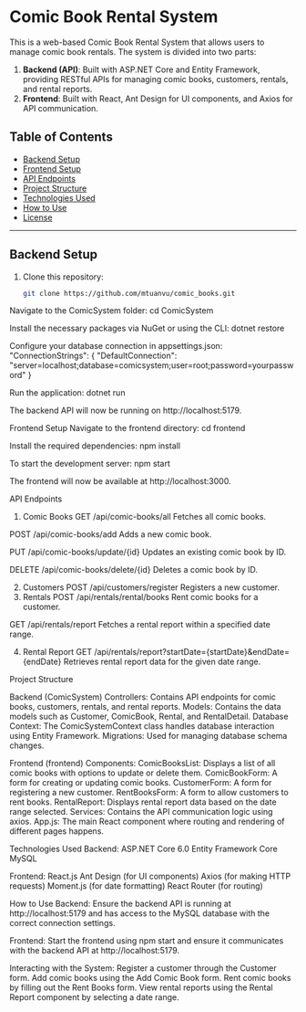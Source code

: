 # Comic Book Rental System

This is a web-based Comic Book Rental System that allows users to manage comic book rentals. The system is divided into two parts:

1. **Backend (API)**: Built with ASP.NET Core and Entity Framework, providing RESTful APIs for managing comic books, customers, rentals, and rental reports.
2. **Frontend**: Built with React, Ant Design for UI components, and Axios for API communication.

## Table of Contents
- [Backend Setup](#backend-setup)
- [Frontend Setup](#frontend-setup)
- [API Endpoints](#api-endpoints)
- [Project Structure](#project-structure)
- [Technologies Used](#technologies-used)
- [How to Use](#how-to-use)
- [License](#license)

---

## Backend Setup

1. Clone this repository:

   ```bash
   git clone https://github.com/mtuanvu/comic_books.git
   
Navigate to the ComicSystem folder:
cd ComicSystem

Install the necessary packages via NuGet or using the CLI:
dotnet restore


Configure your database connection in appsettings.json:
"ConnectionStrings": {
  "DefaultConnection": "server=localhost;database=comicsystem;user=root;password=yourpassword"
}

Run the application:
dotnet run

The backend API will now be running on http://localhost:5179.

Frontend Setup
Navigate to the frontend directory:
cd frontend


Install the required dependencies:
npm install


To start the development server:
npm start

The frontend will now be available at http://localhost:3000.

API Endpoints
1. Comic Books
GET /api/comic-books/all
Fetches all comic books.

POST /api/comic-books/add
Adds a new comic book.

PUT /api/comic-books/update/{id}
Updates an existing comic book by ID.

DELETE /api/comic-books/delete/{id}
Deletes a comic book by ID.

2. Customers
POST /api/customers/register
Registers a new customer.
3. Rentals
POST /api/rentals/rental/books
Rent comic books for a customer.

GET /api/rentals/report
Fetches a rental report within a specified date range.

4. Rental Report
GET /api/rentals/report?startDate={startDate}&endDate={endDate}
Retrieves rental report data for the given date range.

Project Structure

Backend (ComicSystem)
Controllers: Contains API endpoints for comic books, customers, rentals, and rental reports.
Models: Contains the data models such as Customer, ComicBook, Rental, and RentalDetail.
Database Context: The ComicSystemContext class handles database interaction using Entity Framework.
Migrations: Used for managing database schema changes.

Frontend (frontend)
Components:
ComicBooksList: Displays a list of all comic books with options to update or delete them.
ComicBookForm: A form for creating or updating comic books.
CustomerForm: A form for registering a new customer.
RentBooksForm: A form to allow customers to rent books.
RentalReport: Displays rental report data based on the date range selected.
Services: Contains the API communication logic using axios.
App.js: The main React component where routing and rendering of different pages happens.

Technologies Used
Backend:
ASP.NET Core 6.0
Entity Framework Core
MySQL

Frontend:
React.js
Ant Design (for UI components)
Axios (for making HTTP requests)
Moment.js (for date formatting)
React Router (for routing)

How to Use
Backend:
Ensure the backend API is running at http://localhost:5179 and has access to the MySQL database with the correct connection settings.

Frontend:
Start the frontend using npm start and ensure it communicates with the backend API at http://localhost:5179.


Interacting with the System:
Register a customer through the Customer form.
Add comic books using the Add Comic Book form.
Rent comic books by filling out the Rent Books form.
View rental reports using the Rental Report component by selecting a date range.
